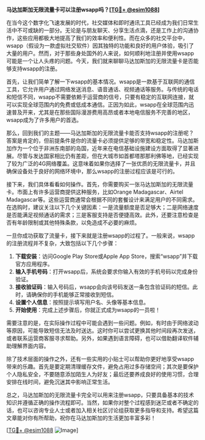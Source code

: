 **马达加斯加无限流量卡可以注册wsapp吗？[[TG💪+ @esim1088](https://t.me/s/esim1088)]**

在当今这个数字化飞速发展的时代，社交媒体和即时通讯工具已经成为我们日常生活中不可或缺的一部分。无论是与朋友聊天、分享生活点滴，还是工作上的沟通协作，这些应用都极大地提高了我们的效率和便利性。而在众多的社交平台中，wsapp（假设为一款虚拟社交软件）因其独特的功能和良好的用户体验，吸引了大量的用户。然而，对于那些身处国外的人来说，如何顺利地注册并使用wsapp可能是一个让人头疼的问题。今天，我们就来聊聊马达加斯加的无限流量卡是否能够支持wsapp的注册。

首先，让我们简单了解一下wsapp的基本情况。wsapp是一款基于互联网的通信工具，它允许用户通过网络发送消息、语音通话、视频通话等服务。与传统的电话和短信不同，wsapp不需要依赖于运营商的信号，只要有稳定的互联网连接，就可以实现全球范围内的免费或低成本通信。正因为如此，wsapp在全球范围内迅速普及开来，尤其是在那些国际漫游费用高昂或者本地电信服务不完善的地区，wsapp成为了许多用户的首选。

那么，回到我们的主题——马达加斯加的无限流量卡能否支持wsapp的注册呢？答案是肯定的，但前提条件是你的流量卡必须提供足够的带宽和稳定性。马达加斯加作为一个位于非洲东南部的岛国，近年来在电信基础设施建设方面取得了显著进展。尽管与发达国家相比仍有差距，但在大城市如首都塔那那利佛等地，已经实现了较为广泛的4G网络覆盖。这意味着如果你选择了一张优质的无限流量卡，并且确保设备处于良好的网络环境中，那么wsapp的注册过程应该是可行的。

接下来，我们具体看看如何操作。首先，你需要购买一张马达加斯加的无限流量卡。市面上有许多运营商提供这种服务，比如Orange Madagascar、Airtel Madagascar等。这些运营商通常会根据不同的套餐设计来满足用户的不同需求。在选购时，建议关注以下几个关键因素：一是流量额度是否足够大；二是网络速度是否能满足视频通话的需求；三是客服支持是否便捷高效。此外，还要注意检查是否有年龄限制或其他特殊条款，以免造成不必要的麻烦。

一旦你成功获取了流量卡，接下来就是注册wsapp的过程了。一般来说，wsapp的注册流程并不复杂，大致包括以下几个步骤：

1. **下载安装**：访问Google Play Store或Apple App Store，搜索“wsapp”并下载官方应用程序。
2. **输入手机号码**：打开wsapp后，系统会要求你输入有效的手机号码以完成身份验证。
3. **接收验证码**：输入号码后，wsapp会向该号码发送一条包含验证码的短信。此时，请确保你的手机能够正常接收到短信。
4. **设置个人信息**：按照提示填写用户名、头像等基本信息。
5. **开始使用**：完成上述步骤后，你就正式成为wsapp的一员啦！

需要注意的是，在实际操作过程中可能会遇到一些问题。例如，有时由于网络波动等原因，可能导致短信无法及时送达。这时你可以尝试更换其他时间段再次发送，或者联系运营商客服寻求帮助。另外，如果遇到语言障碍，也可以借助翻译软件辅助理解界面内容。

除了技术层面的操作之外，还有一些实用的小贴士可以帮助你更好地享受wsapp带来的乐趣。首先是要定期清理缓存文件，避免占用过多存储空间；其次是要保护个人隐私安全，不要随意添加陌生人为好友；最后还要养成良好的使用习惯，合理安排在线时间，避免沉迷其中影响正常生活。

总之，马达加斯加的无限流量卡完全可以用来注册wsapp，只要具备基本的技术知识并遵循正确的操作流程即可。当然，如果你对整个过程感到迷茫或者不确定的话，也可以咨询专业人士或者加入相关社区讨论组获取更多指导和支持。希望这篇文章能对你有所帮助，祝你在马达加斯加的生活更加丰富多彩！

[[TG💪+ @esim1088](https://t.me/s/esim1088) ![Image](https://i.postimg.cc/4NQfJmqS/Snipaste-2025-05-13-00-14-12.png)]
